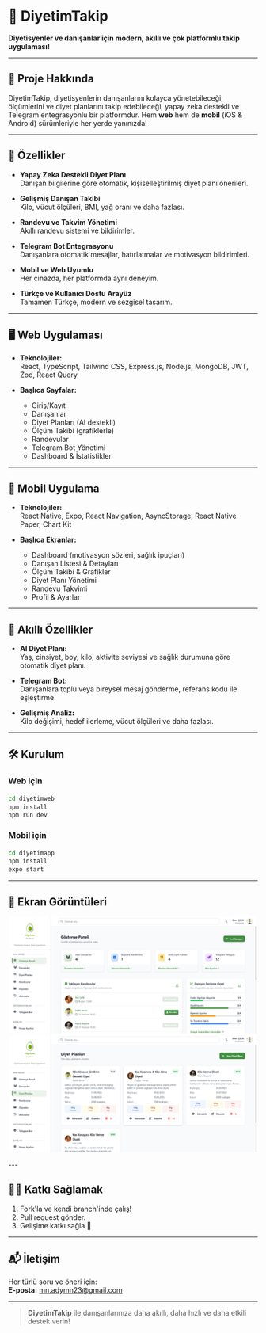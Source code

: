 # 🥗 DiyetimTakip

**Diyetisyenler ve danışanlar için modern, akıllı ve çok platformlu takip uygulaması!**

---

## 🚀 Proje Hakkında

DiyetimTakip, diyetisyenlerin danışanlarını kolayca yönetebileceği, ölçümlerini ve diyet planlarını takip edebileceği, yapay zeka destekli ve Telegram entegrasyonlu bir platformdur. Hem **web** hem de **mobil** (iOS & Android) sürümleriyle her yerde yanınızda!

---

## 🌟 Özellikler

- **Yapay Zeka Destekli Diyet Planı**  
  Danışan bilgilerine göre otomatik, kişiselleştirilmiş diyet planı önerileri.

- **Gelişmiş Danışan Takibi**  
  Kilo, vücut ölçüleri, BMI, yağ oranı ve daha fazlası.

- **Randevu ve Takvim Yönetimi**  
  Akıllı randevu sistemi ve bildirimler.

- **Telegram Bot Entegrasyonu**  
  Danışanlara otomatik mesajlar, hatırlatmalar ve motivasyon bildirimleri.

- **Mobil ve Web Uyumlu**  
  Her cihazda, her platformda aynı deneyim.

- **Türkçe ve Kullanıcı Dostu Arayüz**  
  Tamamen Türkçe, modern ve sezgisel tasarım.

---

## 🖥️ Web Uygulaması

- **Teknolojiler:**  
  React, TypeScript, Tailwind CSS, Express.js, Node.js, MongoDB, JWT, Zod, React Query

- **Başlıca Sayfalar:**  
  - Giriş/Kayıt
  - Danışanlar
  - Diyet Planları (AI destekli)
  - Ölçüm Takibi (grafiklerle)
  - Randevular
  - Telegram Bot Yönetimi
  - Dashboard & İstatistikler

---

## 📱 Mobil Uygulama

- **Teknolojiler:**  
  React Native, Expo, React Navigation, AsyncStorage, React Native Paper, Chart Kit

- **Başlıca Ekranlar:**  
  - Dashboard (motivasyon sözleri, sağlık ipuçları)
  - Danışan Listesi & Detayları
  - Ölçüm Takibi & Grafikler
  - Diyet Planı Yönetimi
  - Randevu Takvimi
  - Profil & Ayarlar

---

## 🤖 Akıllı Özellikler

- **AI Diyet Planı:**  
  Yaş, cinsiyet, boy, kilo, aktivite seviyesi ve sağlık durumuna göre otomatik diyet planı.

- **Telegram Bot:**  
  Danışanlara toplu veya bireysel mesaj gönderme, referans kodu ile eşleştirme.

- **Gelişmiş Analiz:**  
  Kilo değişimi, hedef ilerleme, vücut ölçüleri ve daha fazlası.

---

## 🛠️ Kurulum

### Web için

```bash
cd diyetimweb
npm install
npm run dev
```

### Mobil için

```bash
cd diyetimapp
npm install
expo start
```

---

## 📸 Ekran Görüntüleri

<p align="center">
  <img src="diyetimweb/client/src/assets/dashboard.png" alt="Gösterge Paneli" width="500"/>
  <img src="diyetimweb/client/src/assets/diet-plan.png" alt="Diyet Planları" width="500"/>
</p>
---

## 👨‍💻 Katkı Sağlamak

1. Fork'la ve kendi branch'inde çalış!
2. Pull request gönder.
3. Gelişime katkı sağla 🚀

---

## 📬 İletişim

Her türlü soru ve öneri için:  
**E-posta:** [mn.adymn23@gmail.com](mailto:mn.adymn23@gmail.com.com)

---

> **DiyetimTakip** ile danışanlarınıza daha akıllı, daha hızlı ve daha etkili destek verin!